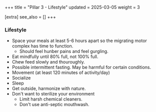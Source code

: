 +++
title = "Pillar 3 - Lifestyle"
updated = 2025-03-05
weight = 3

[extra]
see_also = []
+++


### Lifestyle
- Space your meals at least 5-6 hours apart so the migrating motor complex has time to function.
    - Should feel hunber pains and feel gurgling.
- Eat mindfully until 80% full, not 100% full.
- Chew feed slowly and thouroughly.
- Possible intermittent fasting. May be harmful for certain conditions.
- Movement (at least 120 minutes of activity/day)
- Socialize
- Sleep
- Get outside, harmonize with nature.
- Don't want to sterilize your environment
    - Limit harsh chemical cleaners.
    - Don't use anti-septic mouthwash.

